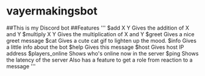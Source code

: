 # vayermakingsbot
##This is my Discord bot
##Features
'''
$add X Y
Gives the addition of X and Y
$multiply X Y
Gives the multiplication of X and Y
$greet
Gives a nice greet message
$cat
Gives a cute cat gif to lighten up the mood.
$info
Gives a little info about the bot
$help
Gives this message
$host
Gives host IP address
$players_online
Shows who's online now in the server
$ping
Shows the latency of the server
Also has a feature to get a role from reaction to a message
'''
